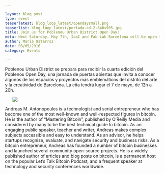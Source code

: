 ```yaml
---

layout: blog_post
type: event
teaserlatest: blog_loop_latest/opendaysmall.png
teaserlist: blog_loop_latest/portada-od-2-640x905.jpg
title: Join us for Poblenou Urban District Open Day!
meta: Next Saturday, May 7th, IaaC and Fab Lab Barcelona will be open to the public for the Poblenou Urban District Open Day. It will be plenty of activities from 16h to 19h.
author: Maria Ustarroz
date: 03/05/2016
category: Events

---
```


Poblenou Urban District se prepara para recibir la cuarta edición del Poblenou Open Day, una jornada de puertas abiertas que invita a conocer algunos de los espacios y proyectos más emblemáticos del distrito del arte y la creatividad de Barcelona. La cita tendrá lugar el 7 de mayo, de 12h a 20h.

<ul><img src= "http://www.fablabbcn.org/img/blog/blog_loop_latest/portada-od-2-640x905.jpg" align="middle"> </img></ul>

Andreas M. Antonopoulos is a technologist and serial entrepreneur who has become one of the most well-known and well-respected figures in bitcoin. He is the author of “Mastering Bitcoin”, published by O’Reilly Media and considered by many to be the best technical guide to bitcoin.
As an engaging public speaker, teacher and writer, Andreas makes complex subjects accessible and easy to understand. As an advisor, he helps startups recognize, evaluate, and navigate security and business risks. As a bitcoin entrepreneur, Andreas has founded a number of bitcoin businesses and launched several community open-source projects. He is a widely published author of articles and blog posts on bitcoin, is a permanent host on the popular Let’s Talk Bitcoin Podcast, and a frequent speaker at technology and security conferences worldwide.




